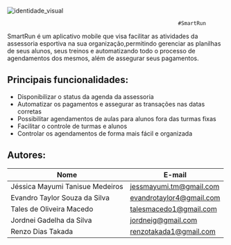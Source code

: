 ![identidade_visual](https://user-images.githubusercontent.com/45128884/80030543-b98e8800-84be-11ea-8b3b-3733123272c3.png)

                                                           #SmartRun 
SmartRun é um aplicativo mobile que visa facilitar as atividades da assessoria esportiva na sua organização,permitindo gerenciar as planilhas de seus alunos, seus treinos e automatizando todo o processo de agendamentos dos mesmos, além de assegurar seus pagamentos.

## Principais funcionalidades:
* Disponibilizar o status da agenda da assessoria
* Automatizar os pagamentos e assegurar as transações nas datas corretas
* Possibilitar agendamentos de aulas para alunos fora das turmas fixas
* Facilitar o controle de turmas e alunos
* Controlar os agendamentos de forma mais fácil e organizada

##  Autores: 
| Nome                            | E-mail                   |
| ------------------------------- | ------------------------ |
| Jéssica Mayumi Tanisue Medeiros | jessmayumi.tm@gmail.com  |
| Evandro Taylor Souza da Silva   | evandrotaylor4@gmail.com |
| Tales de Oliveira Macedo        | talesmacedo1@gmail.com   |
| Jordnei Gadelha da Silva        | jordneig@gmail.com       |
| Renzo Dias Takada               | renzotakada1@gmail.com   | 
